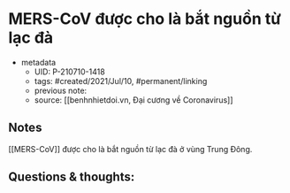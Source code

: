 ---
---

# MERS-CoV được cho là bắt nguồn từ lạc đà

- metadata
	- UID: P-210710-1418
	- tags: #created/2021/Jul/10, #permanent/linking
	- previous note: 
	- source: [[benhnhietdoi.vn, Đại cương về Coronavirus]]

## Notes
[[MERS-CoV]] được cho là bắt nguồn từ lạc đà ở vùng Trung Đông.

## Questions & thoughts:

